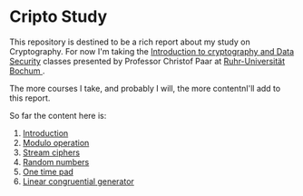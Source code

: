 # Cripto Study

This repository is destined to be a rich report about my study on Cryptography.
For now I'm taking the [Introduction to cryptography and Data Security](
https://www.youtube.com/watch?v=2aHkqB2-46k&list=PL6N5qY2nvvJE8X75VkXglSrVhLv1tVcfy)
classes presented by Professor Christof Paar at [Ruhr-Universität Bochum
](https://www.ruhr-uni-bochum.de/index_en.htm).

The more courses I take, and probably I will, the more contentnI'll add to this
report.

So far the content here is:

1. [Introduction](./introduction.md)
2. [Modulo operation](https://github.com/deniscostadsc/crypto-study/blob/master/Modulo%20operation.ipynb)
3. [Stream ciphers](https://github.com/deniscostadsc/crypto-study/blob/master/Stream%20ciphers.ipynb)
4. [Random numbers](https://github.com/deniscostadsc/crypto-study/blob/master/Random%20numbers.ipynb)
5. [One time pad](https://github.com/deniscostadsc/crypto-study/blob/master/One%20time%20pad.ipynb)
6. [Linear congruential generator](https://github.com/deniscostadsc/crypto-study/blob/master/Linear%20congruential%20generator.ipynb)
